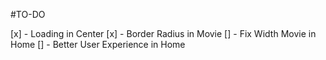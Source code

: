 #TO-DO

[x] - Loading in Center
[x] - Border Radius in Movie
[] - Fix Width Movie in Home
[] - Better User Experience in Home
